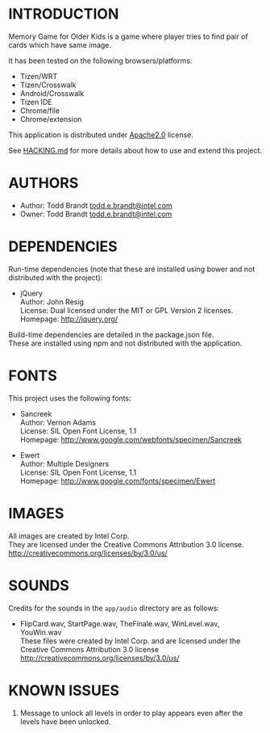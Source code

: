 # INTRODUCTION
Memory Game for Older Kids is a game where player tries to find pair of cards which have same image.

It has been tested on the following browsers/platforms:
* Tizen/WRT
* Tizen/Crosswalk
* Android/Crosswalk
* Tizen IDE
* Chrome/file
* Chrome/extension

This application is distributed under [Apache2.0](http://www.apache.org/licenses/LICENSE-2.0.html) license.

See [HACKING.md](https://github.com/01org/webapps-annex/blob/maxw-readme/HACKING.md) for more details about how to use and extend this project.

# AUTHORS
* Author: Todd Brandt <todd.e.brandt@intel.com> 
* Owner: Todd Brandt <todd.e.brandt@intel.com> 

# DEPENDENCIES
Run-time dependencies (note that these are installed using bower and not distributed with the project):

* jQuery<br/>
Author: John Resig<br/>
License: Dual licensed under the MIT or GPL Version 2 licenses.<br/>
Homepage: http://jquery.org/

Build-time dependencies are detailed in the package.json file.<br/>
These are installed using npm and not distributed with the application.

# FONTS
This project uses the following fonts:

* Sancreek<br/>
Author: Vernon Adams<br/>
License: SIL Open Font License, 1.1<br/>
Homepage: http://www.google.com/webfonts/specimen/Sancreek

* Ewert<br/>
Author: Multiple Designers<br/>
License: SIL Open Font License, 1.1<br/>
Homepage: http://www.google.com/fonts/specimen/Ewert

# IMAGES
All images are created by Intel Corp.<br/>
They are licensed under the Creative Commons Attribution 3.0 license.<br/>
http://creativecommons.org/licenses/by/3.0/us/

# SOUNDS
Credits for the sounds in the `app/audio` directory are as follows:

* FlipCard.wav, StartPage.wav, TheFinale.wav, WinLevel.wav, YouWin.wav<br/>
These files were created by Intel Corp. and are licensed under the Creative Commons Attribution 3.0 license http://creativecommons.org/licenses/by/3.0/us/

# KNOWN ISSUES
1) Message to unlock all levels in order to play appears even after the levels have been unlocked.
